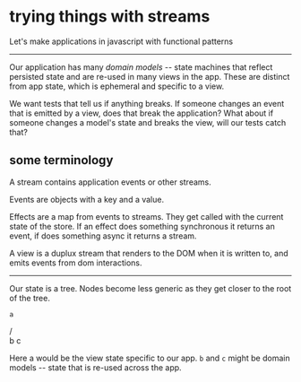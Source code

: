 # trying things with streams

Let's make applications in javascript with functional patterns


---------------------------------------

Our application has many *domain models* -- state machines that reflect persisted state and are re-used in many views in the app. These are distinct from app state, which is ephemeral and specific to a view.

We want tests that tell us if anything breaks. If someone changes an event that is emitted by a view, does that break the application? What about if someone changes a model's state and breaks the view, will our tests catch that?





## some terminology

A stream contains application events or other streams. 

Events are objects with a key and a value.

Effects are a map from events to streams. They get called with the current state of the store. If an effect does something synchronous it returns an event, if does something async it returns a stream.

A view is a duplux stream that renders to the DOM when it is written to, and emits events from dom interactions.



---------------------------------



Our state is a tree. Nodes become less generic as they get closer to the root of the tree. 

    a
 /     \
b       c

Here a would be the view state specific to our app. `b` and `c` might be domain models -- state that is re-used across the app.

